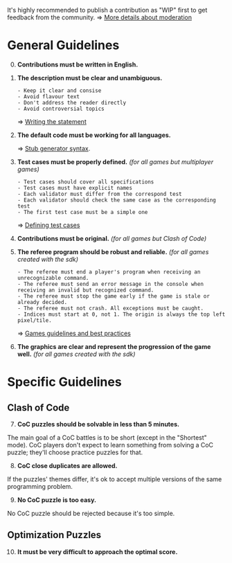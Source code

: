 It's highly recommended to publish a contribution as "WIP" first to get feedback from the community. => [More details about moderation](pages/contribute/moderation.md)

# General Guidelines

0. **Contributions must be written in English.**

1. **The description must be clear and unambiguous.**

	```
	- Keep it clear and consise
	- Avoid flavour text
	- Don't address the reader directly
	- Avoid controversial topics
	```

 	=> [Writing the statement](pages/technical/statement.md#guidelines)

2. **The default code must be working for all languages.**

	=> [Stub generator syntax](pages/technical/stub.md).

3. **Test cases must be properly defined.** _(for all games but multiplayer games)_

	```
	- Test cases should cover all specifications
	- Test cases must have explicit names
	- Each validator must differ from the correspond test
	- Each validator should check the same case as the corresponding test
	- The first test case must be a simple one
	```

	=> [Defining test cases](pages/technical/testcase.md#guidelines)

4. **Contributions must be original.** _(for all games but Clash of Code)_

5. **The referee program should be robust and reliable.** _(for all games created with the sdk)_

	```
	- The referee must end a player's program when receiving an unrecognizable command.
	- The referee must send an error message in the console when receiving an invalid but recognized command.
	- The referee must stop the game early if the game is stale or already decided.
	- The referee must not crash. All exceptions must be caught.
	- Indices must start at 0, not 1. The origin is always the top left pixel/tile.
	```

	=> [Games guidelines and best practices](pages/types/game.md#guidelines)

6. **The graphics are clear and represent the progression of the game well.** _(for all games created with the sdk)_


# Specific Guidelines

## Clash of Code

7. **CoC puzzles should be solvable in less than 5 minutes.**

The main goal of a CoC battles is to be short (except in the "Shortest" mode). CoC players don't expect to learn something from solving a CoC puzzle; they'll choose practice puzzles for that.

8. **CoC close duplicates are allowed.**

If the puzzles' themes differ, it's ok to accept multiple versions of the same programming problem.

9. **No CoC puzzle is too easy.**

No CoC puzzle should be rejected because it's too simple.


## Optimization Puzzles

10. **It must be very difficult to approach the optimal score.**


